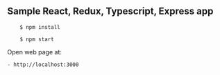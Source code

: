 
## Sample React, Redux, Typescript, Express app

```
    $ npm install

    $ npm start
```


Open web page at:

    - http://localhost:3000
